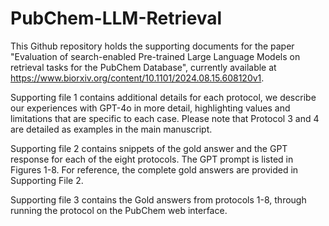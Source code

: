 # PubChem-LLM-Retrieval

This Github repository holds the supporting documents for the paper "Evaluation of search-enabled Pre-trained Large Language Models on retrieval tasks for the PubChem Database", currently available at https://www.biorxiv.org/content/10.1101/2024.08.15.608120v1.

Supporting file 1 contains additional details for each protocol, we describe our experiences with GPT-4o in more detail, highlighting values and limitations that are specific to each case. Please note that Protocol 3 and 4 are detailed as examples in the main manuscript.

Supporting file 2 contains snippets of the gold answer and the GPT response for each of the eight protocols. The GPT prompt is listed in Figures 1-8. For reference, the complete gold answers are provided in Supporting File 2.

Supporting file 3 contains the Gold answers from protocols 1-8, through running the protocol on the PubChem web interface.
